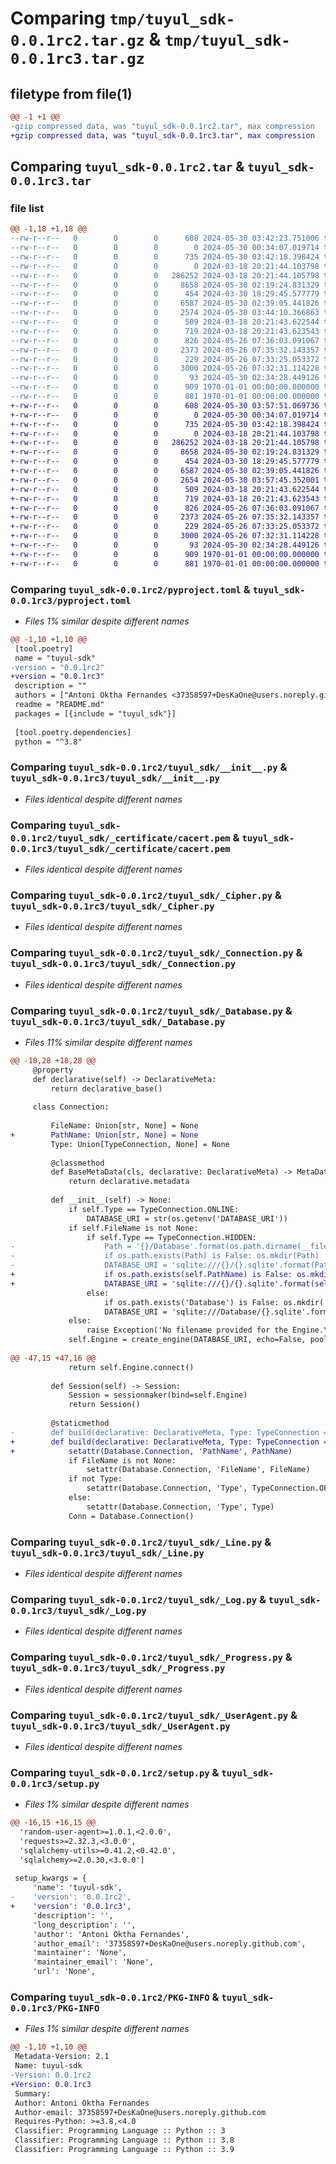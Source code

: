 # Comparing `tmp/tuyul_sdk-0.0.1rc2.tar.gz` & `tmp/tuyul_sdk-0.0.1rc3.tar.gz`

## filetype from file(1)

```diff
@@ -1 +1 @@
-gzip compressed data, was "tuyul_sdk-0.0.1rc2.tar", max compression
+gzip compressed data, was "tuyul_sdk-0.0.1rc3.tar", max compression
```

## Comparing `tuyul_sdk-0.0.1rc2.tar` & `tuyul_sdk-0.0.1rc3.tar`

### file list

```diff
@@ -1,18 +1,18 @@
--rw-r--r--   0        0        0      608 2024-05-30 03:42:23.751006 tuyul_sdk-0.0.1rc2/pyproject.toml
--rw-r--r--   0        0        0        0 2024-05-30 00:34:07.019714 tuyul_sdk-0.0.1rc2/README.md
--rw-r--r--   0        0        0      735 2024-05-30 03:42:18.398424 tuyul_sdk-0.0.1rc2/tuyul_sdk/__init__.py
--rw-r--r--   0        0        0        0 2024-03-18 20:21:44.103798 tuyul_sdk-0.0.1rc2/tuyul_sdk/_certificate/__init__.py
--rw-r--r--   0        0        0   286252 2024-03-18 20:21:44.105798 tuyul_sdk-0.0.1rc2/tuyul_sdk/_certificate/cacert.pem
--rw-r--r--   0        0        0     8658 2024-05-30 02:19:24.831329 tuyul_sdk-0.0.1rc2/tuyul_sdk/_Cipher.py
--rw-r--r--   0        0        0      454 2024-03-30 18:29:45.577779 tuyul_sdk-0.0.1rc2/tuyul_sdk/_Color.py
--rw-r--r--   0        0        0     6587 2024-05-30 02:39:05.441826 tuyul_sdk-0.0.1rc2/tuyul_sdk/_Connection.py
--rw-r--r--   0        0        0     2574 2024-05-30 03:44:10.366863 tuyul_sdk-0.0.1rc2/tuyul_sdk/_Database.py
--rw-r--r--   0        0        0      509 2024-03-18 20:21:43.622544 tuyul_sdk-0.0.1rc2/tuyul_sdk/_input.py
--rw-r--r--   0        0        0      719 2024-03-18 20:21:43.623543 tuyul_sdk-0.0.1rc2/tuyul_sdk/_Line.py
--rw-r--r--   0        0        0      826 2024-05-26 07:36:03.091067 tuyul_sdk-0.0.1rc2/tuyul_sdk/_Log.py
--rw-r--r--   0        0        0     2373 2024-05-26 07:35:32.143357 tuyul_sdk-0.0.1rc2/tuyul_sdk/_Progress.py
--rw-r--r--   0        0        0      229 2024-05-26 07:33:25.053372 tuyul_sdk-0.0.1rc2/tuyul_sdk/_Reset.py
--rw-r--r--   0        0        0     3000 2024-05-26 07:32:31.114228 tuyul_sdk-0.0.1rc2/tuyul_sdk/_UserAgent.py
--rw-r--r--   0        0        0       93 2024-05-30 02:34:28.449126 tuyul_sdk-0.0.1rc2/tuyul_sdk/sql.py
--rw-r--r--   0        0        0      909 1970-01-01 00:00:00.000000 tuyul_sdk-0.0.1rc2/setup.py
--rw-r--r--   0        0        0      881 1970-01-01 00:00:00.000000 tuyul_sdk-0.0.1rc2/PKG-INFO
+-rw-r--r--   0        0        0      608 2024-05-30 03:57:51.069736 tuyul_sdk-0.0.1rc3/pyproject.toml
+-rw-r--r--   0        0        0        0 2024-05-30 00:34:07.019714 tuyul_sdk-0.0.1rc3/README.md
+-rw-r--r--   0        0        0      735 2024-05-30 03:42:18.398424 tuyul_sdk-0.0.1rc3/tuyul_sdk/__init__.py
+-rw-r--r--   0        0        0        0 2024-03-18 20:21:44.103798 tuyul_sdk-0.0.1rc3/tuyul_sdk/_certificate/__init__.py
+-rw-r--r--   0        0        0   286252 2024-03-18 20:21:44.105798 tuyul_sdk-0.0.1rc3/tuyul_sdk/_certificate/cacert.pem
+-rw-r--r--   0        0        0     8658 2024-05-30 02:19:24.831329 tuyul_sdk-0.0.1rc3/tuyul_sdk/_Cipher.py
+-rw-r--r--   0        0        0      454 2024-03-30 18:29:45.577779 tuyul_sdk-0.0.1rc3/tuyul_sdk/_Color.py
+-rw-r--r--   0        0        0     6587 2024-05-30 02:39:05.441826 tuyul_sdk-0.0.1rc3/tuyul_sdk/_Connection.py
+-rw-r--r--   0        0        0     2654 2024-05-30 03:57:45.352001 tuyul_sdk-0.0.1rc3/tuyul_sdk/_Database.py
+-rw-r--r--   0        0        0      509 2024-03-18 20:21:43.622544 tuyul_sdk-0.0.1rc3/tuyul_sdk/_input.py
+-rw-r--r--   0        0        0      719 2024-03-18 20:21:43.623543 tuyul_sdk-0.0.1rc3/tuyul_sdk/_Line.py
+-rw-r--r--   0        0        0      826 2024-05-26 07:36:03.091067 tuyul_sdk-0.0.1rc3/tuyul_sdk/_Log.py
+-rw-r--r--   0        0        0     2373 2024-05-26 07:35:32.143357 tuyul_sdk-0.0.1rc3/tuyul_sdk/_Progress.py
+-rw-r--r--   0        0        0      229 2024-05-26 07:33:25.053372 tuyul_sdk-0.0.1rc3/tuyul_sdk/_Reset.py
+-rw-r--r--   0        0        0     3000 2024-05-26 07:32:31.114228 tuyul_sdk-0.0.1rc3/tuyul_sdk/_UserAgent.py
+-rw-r--r--   0        0        0       93 2024-05-30 02:34:28.449126 tuyul_sdk-0.0.1rc3/tuyul_sdk/sql.py
+-rw-r--r--   0        0        0      909 1970-01-01 00:00:00.000000 tuyul_sdk-0.0.1rc3/setup.py
+-rw-r--r--   0        0        0      881 1970-01-01 00:00:00.000000 tuyul_sdk-0.0.1rc3/PKG-INFO
```

### Comparing `tuyul_sdk-0.0.1rc2/pyproject.toml` & `tuyul_sdk-0.0.1rc3/pyproject.toml`

 * *Files 1% similar despite different names*

```diff
@@ -1,10 +1,10 @@
 [tool.poetry]
 name = "tuyul-sdk"
-version = "0.0.1rc2"
+version = "0.0.1rc3"
 description = ""
 authors = ["Antoni Oktha Fernandes <37358597+DesKaOne@users.noreply.github.com>"]
 readme = "README.md"
 packages = [{include = "tuyul_sdk"}]
 
 [tool.poetry.dependencies]
 python = "^3.8"
```

### Comparing `tuyul_sdk-0.0.1rc2/tuyul_sdk/__init__.py` & `tuyul_sdk-0.0.1rc3/tuyul_sdk/__init__.py`

 * *Files identical despite different names*

### Comparing `tuyul_sdk-0.0.1rc2/tuyul_sdk/_certificate/cacert.pem` & `tuyul_sdk-0.0.1rc3/tuyul_sdk/_certificate/cacert.pem`

 * *Files identical despite different names*

### Comparing `tuyul_sdk-0.0.1rc2/tuyul_sdk/_Cipher.py` & `tuyul_sdk-0.0.1rc3/tuyul_sdk/_Cipher.py`

 * *Files identical despite different names*

### Comparing `tuyul_sdk-0.0.1rc2/tuyul_sdk/_Connection.py` & `tuyul_sdk-0.0.1rc3/tuyul_sdk/_Connection.py`

 * *Files identical despite different names*

### Comparing `tuyul_sdk-0.0.1rc2/tuyul_sdk/_Database.py` & `tuyul_sdk-0.0.1rc3/tuyul_sdk/_Database.py`

 * *Files 11% similar despite different names*

```diff
@@ -18,28 +18,28 @@
     @property
     def declarative(self) -> DeclarativeMeta:
         return declarative_base()
 
     class Connection:
 
         FileName: Union[str, None] = None
+        PathName: Union[str, None] = None
         Type: Union[TypeConnection, None] = None
 
         @classmethod
         def BaseMetaData(cls, declarative: DeclarativeMeta) -> MetaData:
             return declarative.metadata
         
         def __init__(self) -> None:
             if self.Type == TypeConnection.ONLINE:
                 DATABASE_URI = str(os.getenv('DATABASE_URI'))
             if self.FileName is not None:
                 if self.Type == TypeConnection.HIDDEN:
-                    Path = '{}/Database'.format(os.path.dirname(__file__))
-                    if os.path.exists(Path) is False: os.mkdir(Path)
-                    DATABASE_URI = 'sqlite:///{}/{}.sqlite'.format(Path, self.FileName)
+                    if os.path.exists(self.PathName) is False: os.mkdir(self.PathName)
+                    DATABASE_URI = 'sqlite:///{}/{}.sqlite'.format(self.PathName, self.FileName)
                 else:
                     if os.path.exists('Database') is False: os.mkdir('Database')
                     DATABASE_URI = 'sqlite:///Database/{}.sqlite'.format(self.FileName)
             else:
                 raise Exception('No filename provided for the Engine.\nPlease set command Engine.build({filename})')
             self.Engine = create_engine(DATABASE_URI, echo=False, pool_pre_ping=True)
 
@@ -47,15 +47,16 @@
             return self.Engine.connect()
 
         def Session(self) -> Session:
             Session = sessionmaker(bind=self.Engine)
             return Session()
 
         @staticmethod
-        def build(declarative: DeclarativeMeta, Type: TypeConnection = None, FileName: str = None):
+        def build(declarative: DeclarativeMeta, Type: TypeConnection = None, PathName: str = None, FileName: str = None):
+            setattr(Database.Connection, 'PathName', PathName)
             if FileName is not None:
                 setattr(Database.Connection, 'FileName', FileName)
             if not Type:
                 setattr(Database.Connection, 'Type', TypeConnection.OFFLINE)
             else:
                 setattr(Database.Connection, 'Type', Type)
             Conn = Database.Connection()
```

### Comparing `tuyul_sdk-0.0.1rc2/tuyul_sdk/_Line.py` & `tuyul_sdk-0.0.1rc3/tuyul_sdk/_Line.py`

 * *Files identical despite different names*

### Comparing `tuyul_sdk-0.0.1rc2/tuyul_sdk/_Log.py` & `tuyul_sdk-0.0.1rc3/tuyul_sdk/_Log.py`

 * *Files identical despite different names*

### Comparing `tuyul_sdk-0.0.1rc2/tuyul_sdk/_Progress.py` & `tuyul_sdk-0.0.1rc3/tuyul_sdk/_Progress.py`

 * *Files identical despite different names*

### Comparing `tuyul_sdk-0.0.1rc2/tuyul_sdk/_UserAgent.py` & `tuyul_sdk-0.0.1rc3/tuyul_sdk/_UserAgent.py`

 * *Files identical despite different names*

### Comparing `tuyul_sdk-0.0.1rc2/setup.py` & `tuyul_sdk-0.0.1rc3/setup.py`

 * *Files 1% similar despite different names*

```diff
@@ -16,15 +16,15 @@
  'random-user-agent>=1.0.1,<2.0.0',
  'requests>=2.32.3,<3.0.0',
  'sqlalchemy-utils>=0.41.2,<0.42.0',
  'sqlalchemy>=2.0.30,<3.0.0']
 
 setup_kwargs = {
     'name': 'tuyul-sdk',
-    'version': '0.0.1rc2',
+    'version': '0.0.1rc3',
     'description': '',
     'long_description': '',
     'author': 'Antoni Oktha Fernandes',
     'author_email': '37358597+DesKaOne@users.noreply.github.com',
     'maintainer': 'None',
     'maintainer_email': 'None',
     'url': 'None',
```

### Comparing `tuyul_sdk-0.0.1rc2/PKG-INFO` & `tuyul_sdk-0.0.1rc3/PKG-INFO`

 * *Files 1% similar despite different names*

```diff
@@ -1,10 +1,10 @@
 Metadata-Version: 2.1
 Name: tuyul-sdk
-Version: 0.0.1rc2
+Version: 0.0.1rc3
 Summary: 
 Author: Antoni Oktha Fernandes
 Author-email: 37358597+DesKaOne@users.noreply.github.com
 Requires-Python: >=3.8,<4.0
 Classifier: Programming Language :: Python :: 3
 Classifier: Programming Language :: Python :: 3.8
 Classifier: Programming Language :: Python :: 3.9
```

